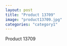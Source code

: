 ```yaml
---
layout: post
title: "Product 13709"
image: "product13709.jpg"
categories: "category1"
---
```

Product 13709
